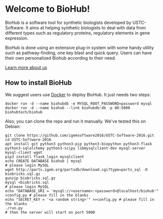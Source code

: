 Welcome to BioHub!
==================
BioHub is a software tool for synthetic biologists developed by USTC-Software. It aims at helping synthetic biologists to deal with data from different types such as regulatory proteins, regulatory elements in gene expression.

BioHub is done using an extensive plug-in system with some handy utility such as pathway-finding, one key blast and quick query. Users can have their own personalized Biohub according to their need.

[Learn more about us](http://2016.igem.org/Team:USTC-Software)

How to install BioHub
---------------------
We suggest users use [Docker](https://www.docker.com/) to deploy BioHub. It just needs two steps:

    docker run -d --name biohubdb -e MYSQL_ROOT_PASSWORD=password mysql
    docker run -d --name biohub --link biohubdb:db -p 80:5000 biohubtech/biohub

Also, you can clone the repo and run it manually. We've tested this on Debian:

    git clone https://github.com/igemsoftware2016/USTC-Software-2016.git
    cd USTC-Software-2016
    apt install git python3 python3-pip python3-biopython python3-flask python3-sqlalchemy python3-scipy libmysqlclient-dev mysql-server mysql-client wget
    pip3 install flask_login mysqlclient
    echo CREATE DATABASE biohub | mysql
    # please login MySQL
    wget http://parts.igem.org/partsdb/download.cgi?type=parts_sql -O biobricks.sql.gz
    gunzip biobricks.sql.gz
    mysql <biobricks.sql
    # please login MySQL
    echo "DATABASE_URI = 'mysql://<username>:<password>@localhost/biohub'" >config.py # please fill in the blanks
    echo "SECRET_KEY = '<a random string>'" >>config.py # please fill in the blanks
    ./run.py
    # then the server will start on port 5000
